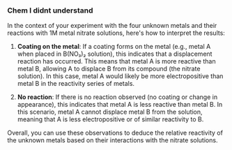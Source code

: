 ### Chem I didnt understand

In the context of your experiment with the four unknown metals and their reactions with 1M metal nitrate solutions, here's how to interpret the results:

1. **Coating on the metal**: If a coating forms on the metal (e.g., metal A when placed in B(NO₃)₂ solution), this indicates that a displacement reaction has occurred. This means that metal A is more reactive than metal B, allowing A to displace B from its compound (the nitrate solution). In this case, metal A would likely be more electropositive than metal B in the reactivity series of metals.
    
2. **No reaction**: If there is no reaction observed (no coating or change in appearance), this indicates that metal A is less reactive than metal B. In this scenario, metal A cannot displace metal B from the solution, meaning that A is less electropositive or of similar reactivity to B.
    

Overall, you can use these observations to deduce the relative reactivity of the unknown metals based on their interactions with the nitrate solutions.